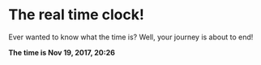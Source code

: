 # The real time clock!

Ever wanted to know what the time is? Well, your journey is about to end!

**The time is Nov 19, 2017, 20:26**